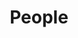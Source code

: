 ---
title: People
subtitle: <br/>
page_title: people
layout: people-category
description: People Description
show_sidebar: true
sort: academic
hide_hero: true
hero_image: heroImageSrc
hide_footer: false
hero_link: /jobs
hero_link_text: Join Us
---